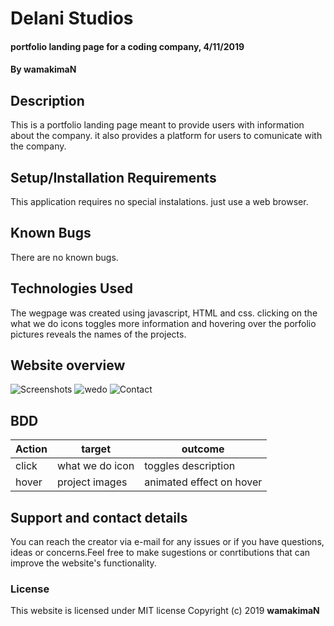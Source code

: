 # Delani Studios
#### portfolio landing page for a coding company, 4/11/2019
#### By wamakimaN
## Description
This is a portfolio landing page meant to provide users with information about the company. it also provides a platform for users to comunicate with the company.
## Setup/Installation Requirements
This application requires no special instalations. just use a web browser.
## Known Bugs
There are no known bugs.
## Technologies Used
The wegpage was created using javascript, HTML and css. clicking on the what we do icons toggles more information and hovering over the porfolio pictures reveals the names of the projects. 
## Website overview 
![Screenshots](pictures/delani1.png)
![wedo](pictures/delani2.png) 
![Contact](pictures/delani3.png)

## BDD
|Action | target            | outcome                |
|-------|-------------------|------------------------|
| click | what we do icon   |toggles description     |
| hover | project images    |animated effect on hover|


## Support and contact details
You can reach the creator via e-mail for any issues or if you have questions, ideas or concerns.Feel free to make sugestions or conrtibutions that can improve the website's functionality.
### License
This website is licensed under MIT license Copyright (c) 2019
 **wamakimaN**
  
